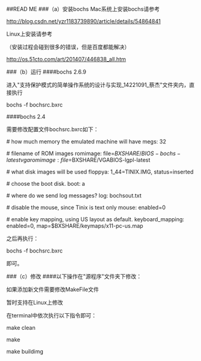 ##READ ME
###（a）安装bochs
Mac系统上安装bochs请参考

http://blog.csdn.net/yzr1183739890/article/details/54864841

Linux上安装请参考

（安装过程会碰到很多的错误，但是百度都能解决）

http://os.51cto.com/art/201407/446838_all.htm

###（b）运行
####bochs 2.6.9

进入"支持保护模式的简单操作系统的设计与实现\_14221091\_蔡杰"文件夹内，直接执行

bochs -f bochsrc.bxrc

####bochs 2.4

需要修改配置文件bochsrc.bxrc如下：

\# how much memory the emulated machine will have
megs: 32

\# filename of ROM images
romimage: file=$BXSHARE/BIOS-bochs-latest
vgaromimage: file=$BXSHARE/VGABIOS-lgpl-latest

\# what disk images will be used 
floppya: 1_44=TINIX.IMG, status=inserted

\# choose the boot disk.
boot: a

\# where do we send log messages?
log: bochsout.txt

\# disable the mouse, since Tinix is text only
mouse: enabled=0

\# enable key mapping, using US layout as default.
keyboard_mapping: enabled=0, map=$BXSHARE/keymaps/x11-pc-us.map

之后再执行：

bochs -f bochsrc.bxrc

即可。

###（c）修改
####以下操作在"源程序"文件夹下修改：

如果添加新文件需要修改MakeFile文件

暂时支持在Linux上修改

在terminal中依次执行以下指令即可：

make clean

make 

make buildimg

